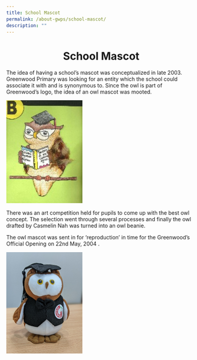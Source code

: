 ```yaml
---
title: School Mascot
permalink: /about-gwps/school-mascot/
description: ""
---
```

# <center> School Mascot

	
The idea of having a school’s mascot was conceptualized in late 2003. Greenwood Primary was looking for an entity which the school could associate it with and is synonymous to. Since the owl is part of Greenwood’s logo, the idea of an owl mascot was mooted.

<img src="/images/owl.jpg" 
     style="width:40%">

There was an art competition held for pupils to come up with the best owl concept. The selection went through several processes and finally the owl drafted by Casmelin Nah was turned into an owl beanie.

The owl mascot was sent in for ‘reproduction’ in time for the Greenwood’s Official Opening on 22nd May, 2004 .

<img src="/images/owl2.jpg" 
     style="width:40%">